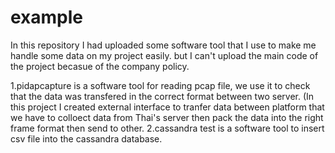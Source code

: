 # example
In this repository I had uploaded some software tool that I use to make me handle some data on my project easily. 
but I can't upload the main code of the project becasue of the company policy.

1.pidapcapture is a software tool for reading pcap file, we use it to check that the data was transfered in the correct format between
two server. (In this project I created external interface to tranfer data between platform that we have to colloect data from Thai's server then pack the data into the right frame format then send to other.
2.cassandra test is a software tool to insert csv file into the cassandra database.
